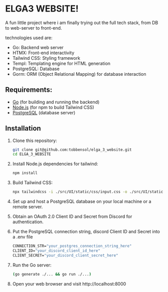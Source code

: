 # ELGA3 WEBSITE!

A fun little project where i am finally trying out the full tech stack, from DB to web-server to front-end.

technologies used are:

- Go: Backend web server
- HTMX: Front-end interactivity
- Tailwind CSS: Styling framework
- Templ: Templating engine for HTML generation
- PostgreSQL: Database
- Gorm: ORM (Object Relational Mapping) for database interaction

## Requirements:
- [Go](https://go.dev/dl/) (for building and running the backend)
- [Node.js](https://nodejs.org/en/download) (for npm to build Tailwind CSS)
- [PostgreSQL](https://www.postgresql.org/download) (database server)

## Installation
1. Clone this repository:
   ```bash
   git clone git@github.com:tobbensol/elga_3_website.git
   cd ELGA_3_WEBSITE
   ```
2. Install Node.js dependencies for tailwind:
   ```bash
   npm install
   ```
3. Build Tailwind CSS:
   ```bash
   npx tailwindcss -i ./src/UI/static/css/input.css -o ./src/UI/static/css/output.css --watch --config .\tailwind.config.js
   ```
4. Set up and host a PostgreSQL database on your local machine or a remote server.

5. Obtain an OAuth 2.0 Client ID and Secret from Discord for authentication.

6. Put the PostgreSQL connection string,  discord Client ID and Secret into a .env file
   ```cmd
   CONNECTION_STR="your_postgres_connection_string_here"
   CLIENT_ID="your_discord_client_id_here"
   CLIENT_SECRET="your_discord_client_secret_here"
   ```

7. Run the Go server:
   ```bash
   (go generate ./... && go run ./...)
   ```
8. Open your web browser and visit http://localhost:8000
